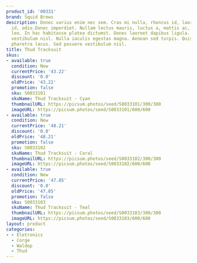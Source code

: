 ```yaml
---
product_id: '00331'
brand: Squid Brews
description: Donec varius enim nec sem. Cras mi nulla, rhoncus id, laoreet ut, ultricies
  id, odio.Donec imperdiet. Nullam lectus mauris, luctus a, mattis ac, tempus non,
  leo. In hac habitasse platea dictumst. Donec laoreet dapibus ligula. Sed posuere
  vestibulum nisl. Nulla iaculis egestas magna. Aenean sed turpis. Quisque elementum
  pharetra lacus. Sed posuere vestibulum nisl.
title: Thud Tracksuit
skus:
- available: true
  condition: New
  currentPrice: '43.22'
  discount: '0.0'
  oldPrice: '43.22'
  promotion: false
  sku: S0033101
  skuName: Thud Tracksuit - Cyan
  thumbnailURL: https://picsum.photos/seed/S0033101/300/300
  imageURL: https://picsum.photos/seed/S0033101/600/600
- available: true
  condition: New
  currentPrice: '48.21'
  discount: '0.0'
  oldPrice: '48.21'
  promotion: false
  sku: S0033102
  skuName: Thud Tracksuit - Coral
  thumbnailURL: https://picsum.photos/seed/S0033102/300/300
  imageURL: https://picsum.photos/seed/S0033102/600/600
- available: true
  condition: New
  currentPrice: '47.85'
  discount: '0.0'
  oldPrice: '47.85'
  promotion: false
  sku: S0033103
  skuName: Thud Tracksuit - Teal
  thumbnailURL: https://picsum.photos/seed/S0033103/300/300
  imageURL: https://picsum.photos/seed/S0033103/600/600
layout: product
categories:
- - Eletronics
  - Corge
  - Waldop
  - Thud
---
```

